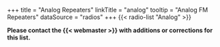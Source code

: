 +++
title = "Analog Repeaters"
linkTitle = "analog"
tooltip = "Analog FM Repeaters"
dataSource = "radios"
+++
{{< radio-list "Analog" >}} 

<span class="genericons-neue genericons-neue-warning"></span>
**Please contact the {{< webmaster >}} with additions or corrections for
this list.**
